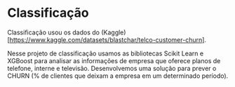 # Classificação

 Classificação usou os dados do (Kaggle)[https://www.kaggle.com/datasets/blastchar/telco-customer-churn].


 Nesse projeto de classificação usamos as bibliotecas Scikit Learn e XGBoost para analisar as informações de empresa que oferece planos de telefone, interne e televisão. Desenvolvemos uma solução para prever o CHURN (% de clientes que deixam a empresa em um determinado período).
 